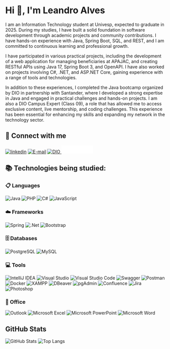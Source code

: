 # Hi 👋, I'm Leandro Alves

I am an Information Technology student at Univesp, expected to graduate in 2025. During my studies, I have built a solid foundation in software development through academic projects and community contributions. I have hands-on experience with Java, Spring Boot, SQL, and REST, and I am committed to continuous learning and professional growth.

I have participated in various practical projects, including the development of a web application for managing beneficiaries at APAJAC, and creating RESTful APIs using Java 17, Spring Boot 3, and OpenAPI. I have also worked on projects involving C#, .NET, and ASP.NET Core, gaining experience with a range of tools and technologies.

In addition to these experiences, I completed the Java bootcamp organized by DIO in partnership with Santander, where I developed a strong expertise in Java and engaged in practical challenges and hands-on projects. I am also a DIO Campus Expert (Class 09), a role that has allowed me to access exclusive content, live mentorship, and coding challenges. This experience has been essential for enhancing my skills and expanding my network in the technology sector.

## 🔗 Connect with me
[![linkedin](https://img.shields.io/badge/linkedin-0A66C2?style=for-the-badge&logo=linkedin&logoColor=white)](https://www.linkedin.com/in/leandro-silva-alves-2b8796152/)
[![E-mail](https://img.shields.io/badge/-Email-000?style=for-the-badge&logo=microsoft-outlook&logoColor=007BFF)](mailto:leandro_alvesbr@outlook.com)
<a href="https://www.dio.me/users/leandro_alvesbr">
  <img src="https://hermes.digitalinnovation.one/assets/diome/logo-full.svg" alt="DIO" width="60">
</a>
<a href="https://medium.com/@Leandro_Alvesbr">
  <img src="https://github.com/Medium/medium-logos/blob/master/01_Logo/02_White/PNG/RGB/Medium-Logo-White-RGB@1x.png?raw=true" alt="medium" width="100">
</a>



## 📚 Technologies being studied:

### 📋 Languages

![Java](https://img.shields.io/badge/java-%23ED8B00.svg?style=for-the-badge&logo=openjdk&logoColor=white)
![PHP](https://img.shields.io/badge/php-%23777BB4.svg?style=for-the-badge&logo=php&logoColor=white)
![C#](https://img.shields.io/badge/c%23-%23239120.svg?style=for-the-badge&logo=csharp&logoColor=white)
![JavaScript](https://img.shields.io/badge/javascript-%23F7DF1E.svg?style=for-the-badge&logo=javascript&logoColor=black)

### ☁️ Frameworks

![Spring](https://img.shields.io/badge/spring-%236DB33F.svg?style=for-the-badge&logo=spring&logoColor=white)
![.Net](https://img.shields.io/badge/.NET-5C2D91?style=for-the-badge&logo=.net&logoColor=white)
![Bootstrap](https://img.shields.io/badge/bootstrap-%23563D7C.svg?style=for-the-badge&logo=bootstrap&logoColor=white)

### 🗄️ Databases

![PostgreSQL](https://img.shields.io/badge/postgresql-%23336791.svg?style=for-the-badge&logo=postgresql&logoColor=white)
![MySQL](https://img.shields.io/badge/mysql-%2300A8E8.svg?style=for-the-badge&logo=mysql&logoColor=white)

### 💻 Tools

![IntelliJ IDEA](https://img.shields.io/badge/IntelliJIDEA-000000.svg?style=for-the-badge&logo=intellij-idea&logoColor=white)
![Visual Studio](https://img.shields.io/badge/Visual%20Studio-5C2D91.svg?style=for-the-badge&logo=visual-studio&logoColor=white)
![Visual Studio Code](https://img.shields.io/badge/Visual%20Studio%20Code-0078d7.svg?style=for-the-badge&logo=visual-studio-code&logoColor=white)
![Swagger](https://img.shields.io/badge/swagger-%23000000.svg?style=for-the-badge&logo=swagger&logoColor=white)
![Postman](https://img.shields.io/badge/Postman-%23FF6C37.svg?style=for-the-badge&logo=postman&logoColor=white)
![Docker](https://img.shields.io/badge/Docker-%232496ED.svg?style=for-the-badge&logo=docker&logoColor=white)
![XAMPP](https://img.shields.io/badge/XAMPP-%23F7F7F7.svg?style=for-the-badge&logo=xampp&logoColor=black)
![DBeaver](https://img.shields.io/badge/DBeaver-%230A2C1E.svg?style=for-the-badge&logo=dbeaver&logoColor=white)
![pgAdmin](https://img.shields.io/badge/pgAdmin-%230079A0.svg?style=for-the-badge&logo=pgadmin&logoColor=white)
![Confluence](https://img.shields.io/badge/Confluence-%23005371.svg?style=for-the-badge&logo=atlassian-confluence&logoColor=white)
![Jira](https://img.shields.io/badge/Jira-%230A8BB4.svg?style=for-the-badge&logo=jira&logoColor=white)
![Photoshop](https://img.shields.io/badge/Photoshop-%23B9361C.svg?style=for-the-badge&logo=adobe-photoshop&logoColor=white)


### 🏢 Office

![Outlook](https://img.shields.io/badge/Outlook-%23007568.svg?style=for-the-badge&logo=microsoft-outlook&logoColor=white)
![Microsoft Excel](https://img.shields.io/badge/Microsoft_Excel-217346?style=for-the-badge&logo=microsoft-excel&logoColor=white)
![Microsoft PowerPoint](https://img.shields.io/badge/Microsoft_PowerPoint-B7472A?style=for-the-badge&logo=microsoft-powerpoint&logoColor=white)
![Microsoft Word](https://img.shields.io/badge/Microsoft_Word-2B579A?style=for-the-badge&logo=microsoft-word&logoColor=white)


##  GitHub Stats

![GitHub Stats](https://github-readme-stats.vercel.app/api?username=leandroalves2&theme=transparent&bg_color=000&border_color=30A3DC&show_icons=true&icon_color=30A3DC&title_color=E94D5F&text_color=FFF)
![Top Langs](https://github-readme-stats-git-masterrstaa-rickstaa.vercel.app/api/top-langs/?username=leandroalves2&layout=compact&bg_color=000&border_color=30A3DC&title_color=E94D5F&text_color=FFF)
